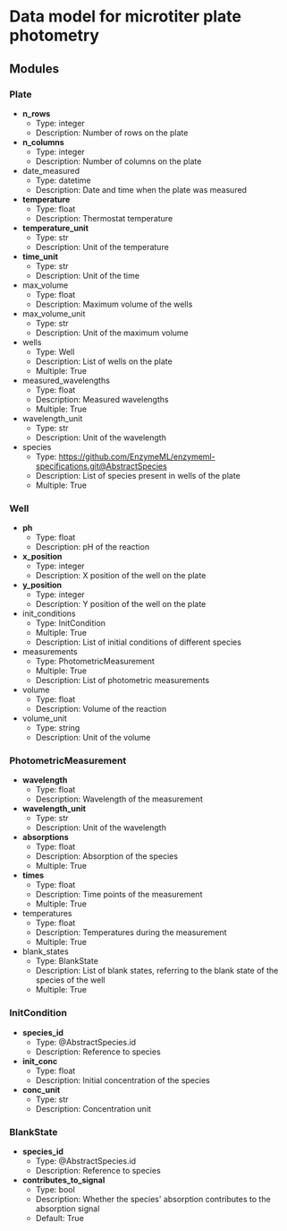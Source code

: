 # Data model for microtiter plate photometry

## Modules

### Plate

- __n_rows__
    - Type: integer
    - Description: Number of rows on the plate
- __n_columns__
    - Type: integer
    - Description: Number of columns on the plate
- date_measured
    - Type: datetime
    - Description: Date and time when the plate was measured
- __temperature__
    - Type: float
    - Description: Thermostat temperature
- __temperature_unit__
    - Type: str
    - Description: Unit of the temperature
- __time_unit__
    - Type: str
    - Description: Unit of the time
- max_volume
    - Type: float
    - Description: Maximum volume of the wells
- max_volume_unit
    - Type: str
    - Description: Unit of the maximum volume
- wells
    - Type: Well
    - Description: List of wells on the plate
    - Multiple: True
- measured_wavelengths
    - Type: float
    - Description: Measured wavelengths
    - Multiple: True
- wavelength_unit
    - Type: str
    - Description: Unit of the wavelength
- species
    - Type: https://github.com/EnzymeML/enzymeml-specifications.git@AbstractSpecies
    - Description: List of species present in wells of the plate
    - Multiple: True

### Well

- __ph__
    - Type: float
    - Description: pH of the reaction
- __x_position__
    - Type: integer
    - Description: X position of the well on the plate
- __y_position__
    - Type: integer
    - Description: Y position of the well on the plate
- init_conditions
    - Type: InitCondition
    - Multiple: True
    - Description: List of initial conditions of different species
- measurements
    - Type: PhotometricMeasurement
    - Multiple: True
    - Description: List of photometric measurements
- volume
    - Type: float
    - Description: Volume of the reaction
- volume_unit
    - Type: string
    - Description: Unit of the volume

### PhotometricMeasurement

- __wavelength__
    - Type: float
    - Description: Wavelength of the measurement
- __wavelength_unit__
    - Type: str
    - Description: Unit of the wavelength
- __absorptions__
    - Type: float
    - Description: Absorption of the species
    - Multiple: True
- __times__
    - Type: float
    - Description: Time points of the measurement
    - Multiple: True
- temperatures
    - Type: float
    - Description: Temperatures during the measurement
    - Multiple: True
- blank_states
    - Type: BlankState
    - Description: List of blank states, referring to the blank state of the species of the well
    - Multiple: True

### InitCondition

- __species_id__
    - Type: @AbstractSpecies.id
    - Description: Reference to species
- __init_conc__
    - Type: float
    - Description: Initial concentration of the species
- __conc_unit__
    - Type: str
    - Description: Concentration unit

### BlankState

- __species_id__
    - Type: @AbstractSpecies.id
    - Description: Reference to species
- __contributes_to_signal__
    - Type: bool
    - Description: Whether the species' absorption contributes to the absorption signal
    - Default: True
